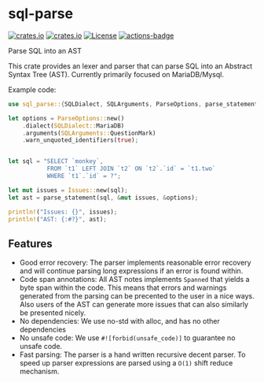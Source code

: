 # sql-parse
[![crates.io](https://img.shields.io/crates/v/sql-parse.svg)](https://crates.io/crates/sql-parse)
[![crates.io](https://docs.rs/sql-parse/badge.svg)](https://docs.rs/sql-parse)
[![License](https://img.shields.io/crates/l/sql-parse.svg)](https://github.com/antialize/sql-parse)
[![actions-badge](https://github.com/antialize/sql-parse/workflows/Rust/badge.svg?branch=main)](https://github.com/antialize/sql-parse/actions)

Parse SQL into an AST

This crate provides an lexer and parser that can parse SQL
into an Abstract Syntax Tree (AST). Currently primarily focused
on MariaDB/Mysql.

Example code:
```rust
use sql_parse::{SQLDialect, SQLArguments, ParseOptions, parse_statement, Issues};

let options = ParseOptions::new()
    .dialect(SQLDialect::MariaDB)
    .arguments(SQLArguments::QuestionMark)
    .warn_unquoted_identifiers(true);


let sql = "SELECT `monkey`,
           FROM `t1` LEFT JOIN `t2` ON `t2`.`id` = `t1.two`
           WHERE `t1`.`id` = ?";

let mut issues = Issues::new(sql);
let ast = parse_statement(sql, &mut issues, &options);

println!("Issues: {}", issues);
println!("AST: {:#?}", ast);
```

## Features

- Good error recovery: The parser implements reasonable error recovery and will continue parsing long expressions if an error is found within.
- Code span annotations: All AST notes implements `Spanned` that yields a byte span within the code. This means that errors and warnings generated from the parsing can be precented to the user in a nice ways. Also users of the AST can generate more issues that can also similarly be presented nicely.
- No dependencies: We use no-std with alloc, and has no other dependencies
- No unsafe code: We use `#![forbid(unsafe_code)]` to guarantee no unsafe code.
- Fast parsing: The parser is a hand written recursive decent parser. To speed up parser expressions are parsed using a `O(1)` shift reduce mechanism.
